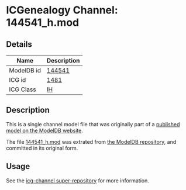 # ICGenealogy Channel: 144541\_h.mod

## Details

Name | Description
---- | -----------
ModelDB id | [144541](http://senselab.med.yale.edu/ModelDB/ShowModel.cshtml?model=144541)
ICG id | [1481](http://icg.neurotheory.ox.ac.uk/channels/4/1481)
ICG Class | [IH](http://icg.neurotheory.ox.ac.uk/channels/4)

## Description

This is a single channel model file that was originally part of a [published model on the ModelDB website](http://senselab.med.yale.edu/mModelDB/ShowModel.cshtml?model=144541).

The file [144541\_h.mod](144541_h.mod) was extrated from [the ModelDB repository](http://senselab.med.yale.edu/ModelDB/ShowModel.cshtml?model=144541), and committed in its original form.

## Usage

See the [icg-channel super-repository](https://github.com/icgenealogy/icg-channels) for more information.